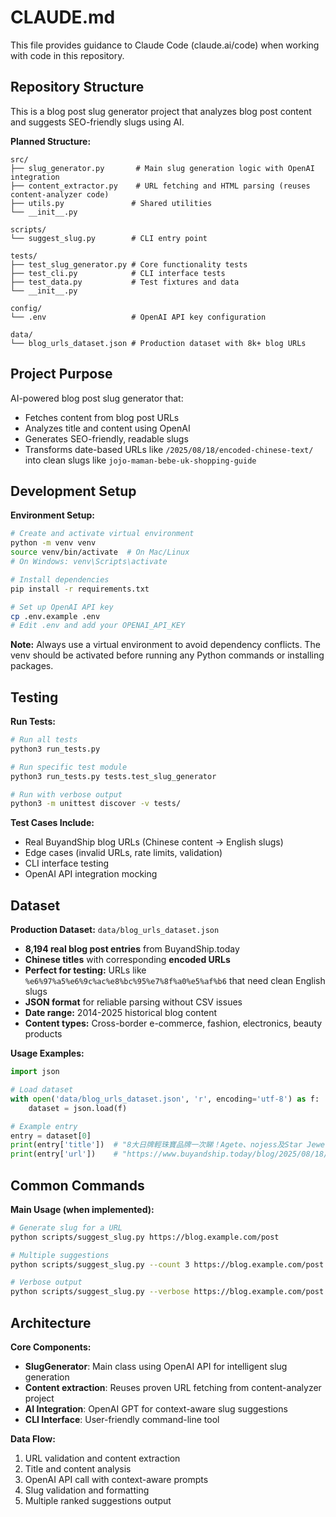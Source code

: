 # CLAUDE.md

This file provides guidance to Claude Code (claude.ai/code) when working with code in this repository.

## Repository Structure

This is a blog post slug generator project that analyzes blog post content and suggests SEO-friendly slugs using AI.

**Planned Structure:**
```
src/
├── slug_generator.py       # Main slug generation logic with OpenAI integration  
├── content_extractor.py    # URL fetching and HTML parsing (reuses content-analyzer code)
├── utils.py               # Shared utilities
└── __init__.py

scripts/
└── suggest_slug.py        # CLI entry point

tests/
├── test_slug_generator.py # Core functionality tests
├── test_cli.py            # CLI interface tests  
├── test_data.py           # Test fixtures and data
└── __init__.py

config/
└── .env                   # OpenAI API key configuration

data/
└── blog_urls_dataset.json # Production dataset with 8k+ blog URLs
```

## Project Purpose

AI-powered blog post slug generator that:
- Fetches content from blog post URLs
- Analyzes title and content using OpenAI
- Generates SEO-friendly, readable slugs  
- Transforms date-based URLs like `/2025/08/18/encoded-chinese-text/` into clean slugs like `jojo-maman-bebe-uk-shopping-guide`

## Development Setup

**Environment Setup:**
```bash
# Create and activate virtual environment
python -m venv venv
source venv/bin/activate  # On Mac/Linux
# On Windows: venv\Scripts\activate

# Install dependencies
pip install -r requirements.txt

# Set up OpenAI API key
cp .env.example .env
# Edit .env and add your OPENAI_API_KEY
```

**Note:** Always use a virtual environment to avoid dependency conflicts. The venv should be activated before running any Python commands or installing packages.

## Testing

**Run Tests:**
```bash
# Run all tests
python3 run_tests.py

# Run specific test module
python3 run_tests.py tests.test_slug_generator

# Run with verbose output
python3 -m unittest discover -v tests/
```

**Test Cases Include:**
- Real BuyandShip blog URLs (Chinese content → English slugs)
- Edge cases (invalid URLs, rate limits, validation)
- CLI interface testing
- OpenAI API integration mocking

## Dataset

**Production Dataset:** `data/blog_urls_dataset.json`
- **8,194 real blog post entries** from BuyandShip.today
- **Chinese titles** with corresponding **encoded URLs**
- **Perfect for testing:** URLs like `%e6%97%a5%e6%9c%ac%e8%bc%95%e7%8f%a0%e5%af%b6` that need clean English slugs
- **JSON format** for reliable parsing without CSV issues
- **Date range:** 2014-2025 historical blog content
- **Content types:** Cross-border e-commerce, fashion, electronics, beauty products

**Usage Examples:**
```python
import json

# Load dataset
with open('data/blog_urls_dataset.json', 'r', encoding='utf-8') as f:
    dataset = json.load(f)

# Example entry
entry = dataset[0]
print(entry['title'])  # "8大日牌輕珠寶品牌一次睇！Agete、nojess及Star Jewelry等日劇女主御用明星珠寶"
print(entry['url'])    # "https://www.buyandship.today/blog/2025/08/18/%e6%97%a5%e6%9c%ac%e8%bc%95%e7%8f%a0%e5%af%b6%e5%93%81%e7%89%8c%e5%90%88%e9%9b%86/"
```

## Common Commands

**Main Usage (when implemented):**
```bash
# Generate slug for a URL
python scripts/suggest_slug.py https://blog.example.com/post

# Multiple suggestions  
python scripts/suggest_slug.py --count 3 https://blog.example.com/post

# Verbose output
python scripts/suggest_slug.py --verbose https://blog.example.com/post
```

## Architecture

**Core Components:**
- **SlugGenerator**: Main class using OpenAI API for intelligent slug generation
- **Content extraction**: Reuses proven URL fetching from content-analyzer project
- **AI Integration**: OpenAI GPT for context-aware slug suggestions
- **CLI Interface**: User-friendly command-line tool

**Data Flow:**
1. URL validation and content extraction  
2. Title and content analysis
3. OpenAI API call with context-aware prompts
4. Slug validation and formatting
5. Multiple ranked suggestions output